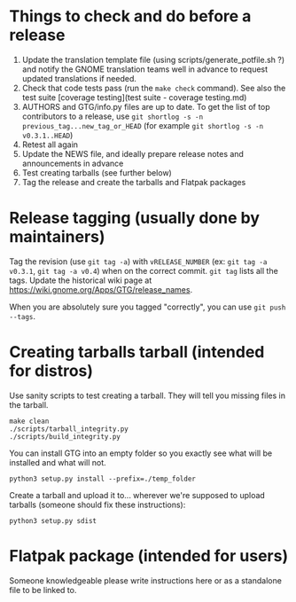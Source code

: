 # Things to check and do before a release

1. Update the translation template file (using scripts/generate_potfile.sh ?) and notify the GNOME translation teams well in advance to request updated translations if needed.
1. Check that code tests pass (run the `make check` command). See also the test suite [coverage testing](test suite - coverage testing.md)
2. AUTHORS and GTG/info.py files are up to date. To get the list of top contributors to a release, use `git shortlog -s -n previous_tag...new_tag_or_HEAD` (for example `git shortlog -s -n v0.3.1..HEAD`)
3. Retest all again
4. Update the NEWS file, and ideally prepare release notes and announcements in advance
5. Test creating tarballs (see further below)
6. Tag the release and create the tarballs and Flatpak packages

# Release tagging (usually done by maintainers)

Tag the revision (use `git tag -a`) with `vRELEASE_NUMBER` (ex: `git tag -a v0.3.1`, `git tag -a v0.4`) when on the correct commit. `git tag` lists all the tags. Update the historical wiki page at https://wiki.gnome.org/Apps/GTG/release_names.

When you are absolutely sure you tagged "correctly", you can use `git push --tags`.

# Creating tarballs tarball (intended for distros)

Use sanity scripts to test creating a tarball. They will tell you missing files in the tarball.

    make clean
    ./scripts/tarball_integrity.py
    ./scripts/build_integrity.py

You can install GTG into an empty folder so you exactly see what will be installed and what will not.

    python3 setup.py install --prefix=./temp_folder

Create a tarball and upload it to... wherever we're supposed to upload tarballs (someone should fix these instructions):

    python3 setup.py sdist

# Flatpak package (intended for users)

Someone knowledgeable please write instructions here or as a standalone file to be linked to.
